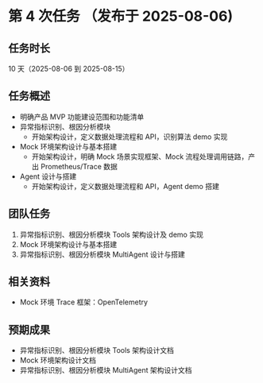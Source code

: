 # 第 4 次任务 （发布于 2025-08-06)

## 任务时长

10 天（2025-08-06 到 2025-08-15）

## 任务概述

- 明确产品 MVP 功能建设范围和功能清单
- 异常指标识别、根因分析模块
  - 开始架构设计，定义数据处理流程和 API，识别算法 demo 实现
- Mock 环境架构设计与基本搭建
  - 开始架构设计，明确 Mock 场景实现框架、Mock 流程处理调用链路，产出 Prometheus/Trace 数据
- Agent 设计与搭建
  - 开始架构设计，定义数据处理流程和 API，Agent demo 搭建

## 团队任务

1. 异常指标识别、根因分析模块 Tools 架构设计及 demo 实现
2. Mock 环境架构设计与基本搭建
3. 异常指标识别、根因分析模块 MultiAgent 设计与搭建

## 相关资料

- Mock 环境 Trace 框架：OpenTelemetry

## 预期成果

- 异常指标识别、根因分析模块 Tools 架构设计文档
- Mock 环境架构设计文档
- 异常指标识别、根因分析模块 MultiAgent 架构设计文档
